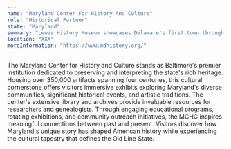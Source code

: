 ```yaml
---
name: "Maryland Center For History And Culture"
role: "Historical Partner"
state: "Maryland"
summary: "Lewes History Museum showcases Delaware's first town through artifacts and exhibits celebrating 300+ years of coastal heritage."
location: "XXX"
moreInformation: "https://www.mdhistory.org/"
---
```


The Maryland Center for History and Culture stands as Baltimore's
premier institution dedicated to preserving and interpreting the
state's rich heritage. Housing over 350,000 artifacts spanning four
centuries, this cultural cornerstone offers visitors immersive exhibits
exploring Maryland's diverse communities, significant historical
events, and artistic traditions. The center's extensive library and
archives provide invaluable resources for researchers and genealogists.
Through engaging educational programs, rotating exhibitions, and
community outreach initiatives, the MCHC inspires meaningful
connections between past and present. Visitors discover how Maryland's
unique story has shaped American history while experiencing the
cultural tapestry that defines the Old Line State.
